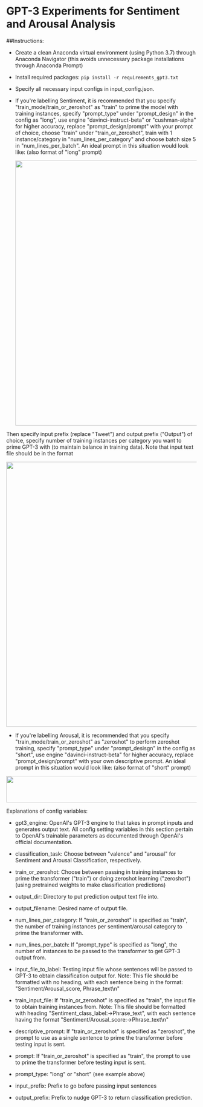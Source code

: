 # GPT-3 Experiments for Sentiment and Arousal Analysis  
##Instructions:
- Create a clean Anaconda virtual environment (using Python 3.7) through Anaconda Navigator
  (this avoids unnecessary package installations through Anaconda Prompt)
  
- Install required packages: ```pip install -r requirements_gpt3.txt```
- Specify all necessary input configs in input_config.json.  
- If you're labelling Sentiment, it is recommended that you specify "train_mode/train_or_zeroshot"
  as "train" to prime the model with training instances, specify "prompt_type" under
"prompt_design" in the config as "long", use engine "davinci-instruct-beta" or 
  "cushman-alpha" for higher accuracy, replace "prompt_design/prompt" with your prompt of choice, choose "train" under "train_or_zeroshot",
  train with 1 instance/category in "num_lines_per_category" and choose batch size 5 in
  "num_lines_per_batch".
  An ideal prompt in this situation would look like: (also format of "long" prompt)
  

  <img align="middle" src="https://i.imgur.com/MNu2AVp.png" width="700">  


Then specify input prefix (replace "Tweet") and output prefix ("Output") of choice, specify
number of training instances per category you want to prime GPT-3 with (to maintain balance in training data).
Note that input text file should be in the format

<img align="middle" src="https://i.imgur.com/mjcGJ1h.png" width="700">  

- If you're labelling Arousal, it is recommended that you specify "train_mode/train_or_zeroshot"
  as "zeroshot" to perform zeroshot training, specify "prompt_type" under "prompt_desisgn"
in the config as "short", use engine "davinci-instruct-beta" for higher accuracy, replace
  "prompt_design/prompt" with your own descriptive prompt. An ideal prompt in this situation would
  look like: (also format of "short" prompt)
  
<img align="middle" src="https://i.imgur.com/uDZHAj2.png" height="70" width="900">

Explanations of config variables:
  * gpt3_engine: OpenAI's GPT-3 engine to that takes in prompt inputs and generates output text.
All config setting variables in this section pertain to OpenAI's trainable parameters as documented through
    OpenAI's official documentation.
    
* classification_task: Choose between "valence" and "arousal" for Sentiment and Arousal
Classification, respectively.
  
* train_or_zeroshot: Choose between passing in training instances to prime the transformer
  ("train")
or doing zeroshot learning ("zeroshot")(using pretrained weights to make classification predictions)
  
* output_dir: Directory to put prediction output text file into.
* output_filename: Desired name of output file.
* num_lines_per_category: If "train_or_zeroshot" is specified as "train", the number of training
instances per sentiment/arousal category to prime the transformer with.
  
* num_lines_per_batch: If "prompt_type" is specified as "long", the number of instances
to be passed to the transformer to get GPT-3 output from.
  
* input_file_to_label: Testing input file whose sentences will be passed to GPT-3 to obtain
classification output for.
  Note: This file should be formatted with no heading, with each sentence being in the format:
  "Sentiment/Arousal_score, Phrase_text\n"
  
* train_input_file: If "train_or_zeroshot" is specified as "train", the input file to obtain
training instances from.
  Note: This file should be formatted with heading "Sentiment_class_label:->Phrase_text",
  with each sentence having the format "Sentiment/Arousal_score:->Phrase_text\n"
  
* descriptive_prompt: If "train_or_zeroshot" is specified as "zeroshot", the prompt to use
as a single sentence to prime the transformer before testing input is sent.
  
* prompt: If "train_or_zeroshot" is specified as "train", the prompt to use to prime the transformer
before testing input is sent.
  
* prompt_type: "long" or "short" (see example above)
* input_prefix: Prefix to go before passing input sentences
* output_prefix: Prefix to nudge GPT-3 to return classification prediction.


  